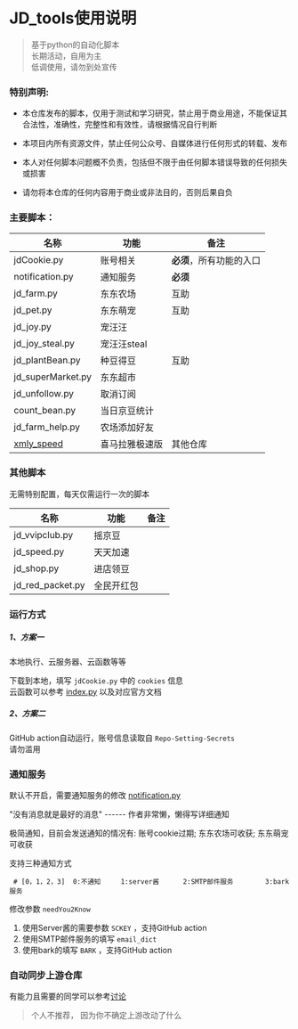 # JD_tools使用说明

> 基于python的自动化脚本  
> 长期活动，自用为主  
> 低调使用，请勿到处宣传    



### 特别声明:

- 本仓库发布的脚本，仅用于测试和学习研究，禁止用于商业用途，不能保证其合法性，准确性，完整性和有效性，请根据情况自行判断

- 本项目内所有资源文件，禁止任何公众号、自媒体进行任何形式的转载、发布

- 本人对任何脚本问题概不负责，包括但不限于由任何脚本错误导致的任何损失或损害

- 请勿将本仓库的任何内容用于商业或非法目的，否则后果自负

  

### 主要脚本：

| 名称                                                | 功能           | 备注                     |
| --------------------------------------------------- | -------------- | ------------------------ |
| jdCookie.py                                         | 账号相关       | **必须**，所有功能的入口 |
| notification.py                                     | 通知服务       | **必须**                 |
| jd_farm.py                                          | 东东农场       | 互助                     |
| jd_pet.py                                           | 东东萌宠       | 互助                     |
| jd_joy.py                                           | 宠汪汪         |                          |
| jd_joy_steal.py                                     | 宠汪汪steal    |                          |
| jd_plantBean.py                                     | 种豆得豆       | 互助                     |
| jd_superMarket.py                                   | 东东超市       |                          |
| jd_unfollow.py                                      | 取消订阅       |                          |
| count_bean.py                                       | 当日京豆统计   |                          |
| jd_farm_help.py                                     | 农场添加好友   |                          |
| [xmly_speed](https://github.com/Zero-S1/xmly_speed) | 喜马拉雅极速版 | 其他仓库                 |



### 其他脚本

无需特别配置，每天仅需运行一次的脚本

| 名称             | 功能       | 备注 |
| ---------------- | ---------- | ---- |
| jd_vvipclub.py   | 摇京豆     |      |
| jd_speed.py      | 天天加速   |      |
| jd_shop.py       | 进店领豆   |      |
| jd_red_packet.py | 全民开红包 |      |


### 运行方式

##### 1、方案一 

本地执行、云服务器、云函数等等 

下载到本地，填写 `jdCookie.py` 中的 `cookies` 信息  
云函数可以参考 [index.py](index.py) 以及对应官方文档

##### 2、方案二

GitHub action自动运行，账号信息读取自 `Repo-Setting-Secrets`  
请勿滥用



### 通知服务

默认不开启，需要通知服务的修改 [notification.py](notification.py)   

"没有消息就是最好的消息" ------ 作者非常懒，懒得写详细通知  

极简通知，目前会发送通知的情况有: 账号cookie过期; 东东农场可收获; 东东萌宠可收获  

支持三种通知方式  

```
 # [0，1，2，3]  0:不通知     1:server酱      2:SMTP邮件服务        3:bark服务
```

修改参数 `needYou2Know`  

1. 使用Server酱的需要参数 `SCKEY` ，支持GitHub action
2. 使用SMTP邮件服务的填写 `email_dict`  
3. 使用bark的填写 `BARK`  ，支持GitHub action

### 自动同步上游仓库

有能力且需要的同学可以参考[讨论](https://github.com/Zero-S1/JD_tools/pull/42)
> 个人不推荐， 因为你不确定上游改动了什么

